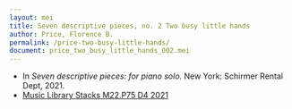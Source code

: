 ```yaml
---
layout: mei
title: Seven descriptive pieces, no. 2 Two busy little hands
author: Price, Florence B.
permalink: /price-two-busy-little-hands/
document: price_two_busy_little_hands_002.mei
---
```


- In *Seven descriptive pieces: for piano solo.* New York: Schirmer Rental Dept, 2021.
- <a href="https://tufts-primo.hosted.exlibrisgroup.com/permalink/f/bnf7qa/01TUN_ALMA21281768780003851" target="_blank">Music Library Stacks M22.P75 D4 2021</a>
